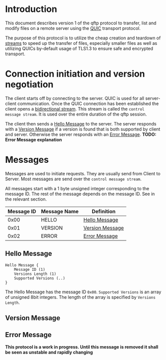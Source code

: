 # Introduction 
This document describes version 1 of the qftp protocol to transfer, list and modify files on a remote server using the [QUIC](https://www.rfc-editor.org/rfc/rfc9000.html) transport protocol.

The purpose of this protocol is to utilize the cheap creation and teardown of [streams](https://www.rfc-editor.org/rfc/rfc9000.html#name-streams) to speed up the transfer of files, especially smaller files as well as utilizing QUICs by-default usage of TLS1.3 to ensure safe and encrypted transport.

# Connection initiation and version negotiation
The client starts off by connecting to the server. QUIC is used for all server-client communication. Once the QUIC connection has been established the client opens a [bidirectional stream](https://www.rfc-editor.org/rfc/rfc9000.html#name-bidirectional-stream-states). This stream is called the `control message stream`. It is used over the entire duration of the qftp session.

The client then sends a [Hello Message](#hello-message) to the server.
The server responds with a [Version Message](#version-message) if a version is found that is both supported by client and server. Otherwise the server responds with an [Error Message](#error-message).
**TODO: Error Message explanation**  

# Messages
Messages are used to initiate requests. They are usually send from Client to Server. Most messages are send over the `control message stream`.

All messages start with a 1 byte unsigned integer corresponding to the message ID. The rest of the message depends on the message ID. See in the relevant section.

|Message ID|Message Name|Definition|
|----------|----------|------------|
|0x00      |HELLO     | [Hello Message](#hello-message)
|0x01      |VERSION   | [Version Message](#version-message)
|0x02      |ERROR     | [Error Message](#error-message)

## Hello Message
```
Hello Message {
    Message ID (1)
    Versions Length (1)
    Supported Versions (..)
}
```
The Hello Message has the message ID `0x00`. `Supported Versions` is an array of unsigned 8bit integers. The length of the array is specified by `Versions Length`.
## Version Message

## Error Message
**This protocol is a work in progress. Until this message is removed it shall be seen as unstable and rapidly changing**